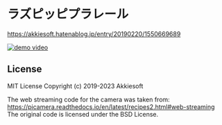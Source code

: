 # ラズピッピプラレール

https://akkiesoft.hatenablog.jp/entry/20190220/1550669689

[![demo video](https://img.youtube.com/vi/DtHpdU-Y36w/0.jpg)](https://www.youtube.com/watch?v=DtHpdU-Y36w)

## License

MIT License
Copyright (c) 2019-2023 Akkiesoft

The web streaming code for the camera was taken from:
  https://picamera.readthedocs.io/en/latest/recipes2.html#web-streaming
The original code is licensed under the BSD License.